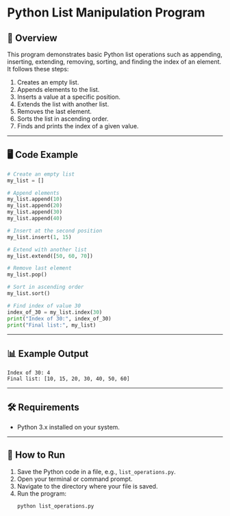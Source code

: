 # Python List Manipulation Program

## 📌 Overview
This program demonstrates basic Python list operations such as appending, inserting, extending, removing, sorting, and finding the index of an element.  
It follows these steps:
1. Creates an empty list.
2. Appends elements to the list.
3. Inserts a value at a specific position.
4. Extends the list with another list.
5. Removes the last element.
6. Sorts the list in ascending order.
7. Finds and prints the index of a given value.

---

## 🖥️ Code Example
```python
# Create an empty list
my_list = []

# Append elements
my_list.append(10)
my_list.append(20)
my_list.append(30)
my_list.append(40)

# Insert at the second position
my_list.insert(1, 15)

# Extend with another list
my_list.extend([50, 60, 70])

# Remove last element
my_list.pop()

# Sort in ascending order
my_list.sort()

# Find index of value 30
index_of_30 = my_list.index(30)
print("Index of 30:", index_of_30)
print("Final list:", my_list)
```

---

## 📊 Example Output
```
Index of 30: 4
Final list: [10, 15, 20, 30, 40, 50, 60]
```

---

## 🛠️ Requirements
- Python 3.x installed on your system.

---

## 🚀 How to Run
1. Save the Python code in a file, e.g., `list_operations.py`.
2. Open your terminal or command prompt.
3. Navigate to the directory where your file is saved.
4. Run the program:
   ```bash
   python list_operations.py
   ```
